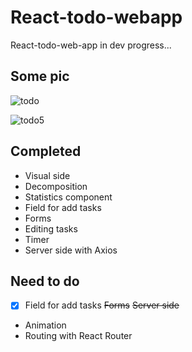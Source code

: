 # React-todo-webapp
React-todo-web-app in dev progress...

Some pic
------
![todo](https://cloud.githubusercontent.com/assets/23314692/24148251/ab9283b0-0e46-11e7-95ad-ac37e787e795.gif)

![todo5](https://cloud.githubusercontent.com/assets/23314692/24155528/c824b122-0e5c-11e7-8ccf-1228d6e5ff48.jpg)


## Completed
- Visual side
- Decomposition
- Statistics component
- Field for add tasks
- Forms
- Editing tasks
- Timer
- Server side with Axios

## Need to do
- [x] Field for add tasks
~~Forms~~
~~Server side~~
- Animation
- Routing with React Router
